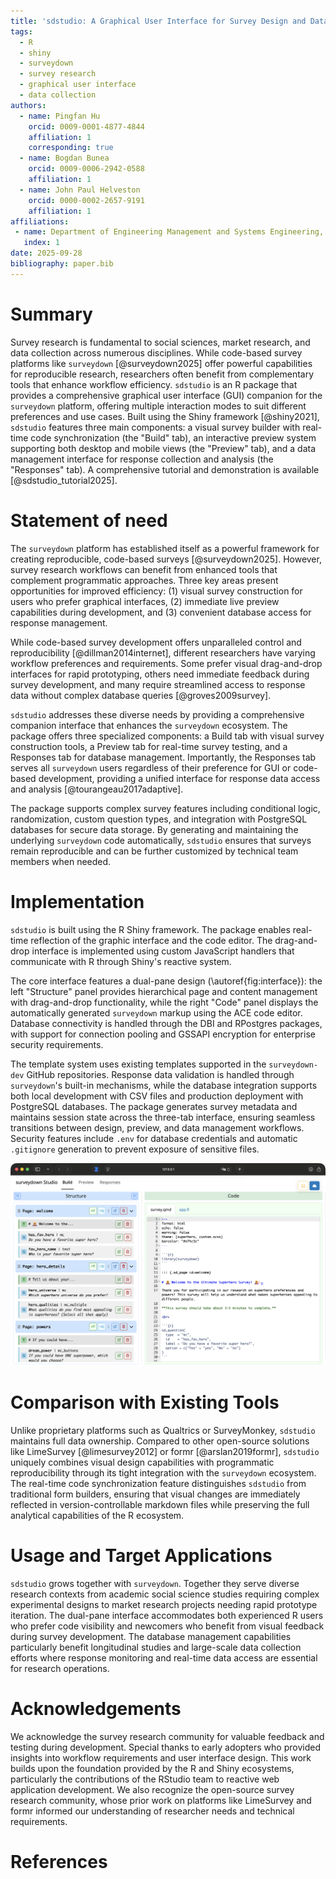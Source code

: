 ```yaml
---
title: 'sdstudio: A Graphical User Interface for Survey Design and Data Collection'
tags:
  - R
  - shiny
  - surveydown
  - survey research
  - graphical user interface
  - data collection
authors:
  - name: Pingfan Hu
    orcid: 0009-0001-4877-4844
    affiliation: 1
    corresponding: true
  - name: Bogdan Bunea
    orcid: 0009-0006-2942-0588
    affiliation: 1
  - name: John Paul Helveston
    orcid: 0000-0002-2657-9191
    affiliation: 1
affiliations:
 - name: Department of Engineering Management and Systems Engineering, George Washington University, Washington, District of Columbia, United States of America
   index: 1
date: 2025-09-28
bibliography: paper.bib
---
```


# Summary

Survey research is fundamental to social sciences, market research, and data collection across numerous disciplines. While code-based survey platforms like `surveydown` [@surveydown2025] offer powerful capabilities for reproducible research, researchers often benefit from complementary tools that enhance workflow efficiency. `sdstudio` is an R package that provides a comprehensive graphical user interface (GUI) companion for the `surveydown` platform, offering multiple interaction modes to suit different preferences and use cases. Built using the Shiny framework [@shiny2021], `sdstudio` features three main components: a visual survey builder with real-time code synchronization (the "Build" tab), an interactive preview system supporting both desktop and mobile views (the "Preview" tab), and a data management interface for response collection and analysis (the "Responses" tab). A comprehensive tutorial and demonstration is available [@sdstudio_tutorial2025].

# Statement of need

The `surveydown` platform has established itself as a powerful framework for creating reproducible, code-based surveys [@surveydown2025]. However, survey research workflows can benefit from enhanced tools that complement programmatic approaches. Three key areas present opportunities for improved efficiency: (1) visual survey construction for users who prefer graphical interfaces, (2) immediate live preview capabilities during development, and (3) convenient database access for response management.

While code-based survey development offers unparalleled control and reproducibility [@dillman2014internet], different researchers have varying workflow preferences and requirements. Some prefer visual drag-and-drop interfaces for rapid prototyping, others need immediate feedback during survey development, and many require streamlined access to response data without complex database queries [@groves2009survey].

`sdstudio` addresses these diverse needs by providing a comprehensive companion interface that enhances the `surveydown` ecosystem. The package offers three specialized components: a Build tab with visual survey construction tools, a Preview tab for real-time survey testing, and a Responses tab for database management. Importantly, the Responses tab serves all `surveydown` users regardless of their preference for GUI or code-based development, providing a unified interface for response data access and analysis [@tourangeau2017adaptive].

The package supports complex survey features including conditional logic, randomization, custom question types, and integration with PostgreSQL databases for secure data storage. By generating and maintaining the underlying `surveydown` code automatically, `sdstudio` ensures that surveys remain reproducible and can be further customized by technical team members when needed.

# Implementation

`sdstudio` is built using the R Shiny framework. The package enables real-time reflection of the graphic interface and the code editor. The drag-and-drop interface is implemented using custom JavaScript handlers that communicate with R through Shiny's reactive system.

The core interface features a dual-pane design (\autoref{fig:interface}): the left "Structure" panel provides hierarchical page and content management with drag-and-drop functionality, while the right "Code" panel displays the automatically generated `surveydown` markup using the ACE code editor. Database connectivity is handled through the DBI and RPostgres packages, with support for connection pooling and GSSAPI encryption for enterprise security requirements.

The template system uses existing templates supported in the `surveydown-dev` GitHub repositories. Response data validation is handled through `surveydown`'s built-in mechanisms, while the database integration supports both local development with CSV files and production deployment with PostgreSQL databases. The package generates survey metadata and maintains session state across the three-tab interface, ensuring seamless transitions between design, preview, and data management workflows. Security features include `.env` for database credentials and automatic `.gitignore` generation to prevent exposure of sensitive files.

![The sdstudio dual-pane interface showing the Structure panel (left) for visual survey construction and the Code panel (right) displaying the automatically generated `survey.qmd` scripts.\label{fig:interface}](sdstudio.png)

# Comparison with Existing Tools

Unlike proprietary platforms such as Qualtrics or SurveyMonkey, `sdstudio` maintains full data ownership. Compared to other open-source solutions like LimeSurvey [@limesurvey2012] or formr [@arslan2019formr], `sdstudio` uniquely combines visual design capabilities with programmatic reproducibility through its tight integration with the `surveydown` ecosystem. The real-time code synchronization feature distinguishes `sdstudio` from traditional form builders, ensuring that visual changes are immediately reflected in version-controllable markdown files while preserving the full analytical capabilities of the R ecosystem.

# Usage and Target Applications

`sdstudio` grows together with `surveydown`. Together they serve diverse research contexts from academic social science studies requiring complex experimental designs to market research projects needing rapid prototype iteration. The dual-pane interface accommodates both experienced R users who prefer code visibility and newcomers who benefit from visual feedback during survey development. The database management capabilities particularly benefit longitudinal studies and large-scale data collection efforts where response monitoring and real-time data access are essential for research operations.

# Acknowledgements

We acknowledge the survey research community for valuable feedback and testing during development. Special thanks to early adopters who provided insights into workflow requirements and user interface design. This work builds upon the foundation provided by the R and Shiny ecosystems, particularly the contributions of the RStudio team to reactive web application development. We also recognize the open-source survey research community, whose prior work on platforms like LimeSurvey and formr informed our understanding of researcher needs and technical requirements.

# References